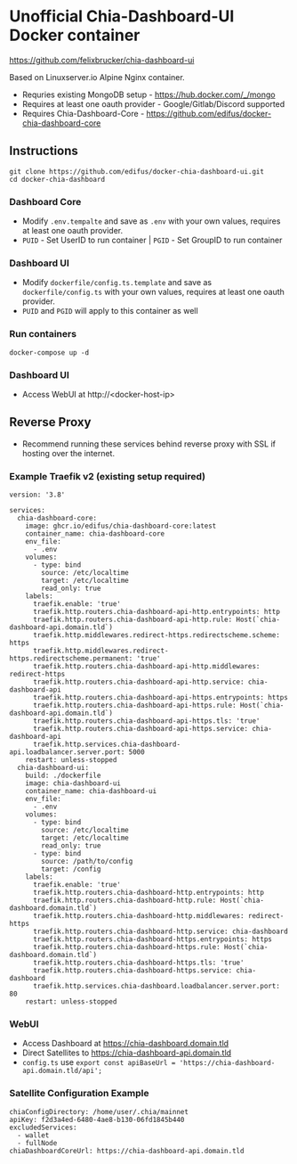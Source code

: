 # Unofficial Chia-Dashboard-UI Docker container

https://github.com/felixbrucker/chia-dashboard-ui

Based on Linuxserver.io Alpine Nginx container. 
* Requries existing MongoDB setup - https://hub.docker.com/_/mongo
* Requires at least one oauth provider - Google/Gitlab/Discord supported
* Requires Chia-Dashboard-Core - https://github.com/edifus/docker-chia-dashboard-core 


## Instructions

```
git clone https://github.com/edifus/docker-chia-dashboard-ui.git
cd docker-chia-dashboard
````

### Dashboard Core

* Modify `.env.tempalte` and save as `.env` with your own values, requires at least one oauth provider.
* `PUID` - Set UserID to run container | `PGID` - Set GroupID to run container

### Dashboard UI

* Modify `dockerfile/config.ts.template` and save as `dockerfile/config.ts` with your own values, requires at least one oauth provider.
* `PUID` and `PGID` will apply to this container as well

### Run containers

```
docker-compose up -d
```

### Dashboard UI

* Access WebUI at http://\<docker-host-ip\>


## Reverse Proxy

* Recommend running these services behind reverse proxy with SSL if hosting over the internet.

### Example Traefik v2 (existing setup required)

```
version: '3.8'

services:
  chia-dashboard-core:
    image: ghcr.io/edifus/chia-dashboard-core:latest
    container_name: chia-dashboard-core
    env_file:
      - .env
    volumes:
      - type: bind
        source: /etc/localtime
        target: /etc/localtime
        read_only: true
    labels:
      traefik.enable: 'true'
      traefik.http.routers.chia-dashboard-api-http.entrypoints: http
      traefik.http.routers.chia-dashboard-api-http.rule: Host(`chia-dashboard-api.domain.tld`)
      traefik.http.middlewares.redirect-https.redirectscheme.scheme: https
      traefik.http.middlewares.redirect-https.redirectscheme.permanent: 'true'
      traefik.http.routers.chia-dashboard-api-http.middlewares: redirect-https
      traefik.http.routers.chia-dashboard-api-http.service: chia-dashboard-api
      traefik.http.routers.chia-dashboard-api-https.entrypoints: https
      traefik.http.routers.chia-dashboard-api-https.rule: Host(`chia-dashboard-api.domain.tld`)
      traefik.http.routers.chia-dashboard-api-https.tls: 'true'
      traefik.http.routers.chia-dashboard-api-https.service: chia-dashboard-api
      traefik.http.services.chia-dashboard-api.loadbalancer.server.port: 5000
    restart: unless-stopped
  chia-dashboard-ui:
    build: ./dockerfile
    image: chia-dashboard-ui
    container_name: chia-dashboard-ui
    env_file:
      - .env
    volumes:
      - type: bind
        source: /etc/localtime
        target: /etc/localtime
        read_only: true
      - type: bind
        source: /path/to/config
        target: /config
    labels:
      traefik.enable: 'true'
      traefik.http.routers.chia-dashboard-http.entrypoints: http
      traefik.http.routers.chia-dashboard-http.rule: Host(`chia-dashboard.domain.tld`)
      traefik.http.routers.chia-dashboard-http.middlewares: redirect-https
      traefik.http.routers.chia-dashboard-http.service: chia-dashboard
      traefik.http.routers.chia-dashboard-https.entrypoints: https
      traefik.http.routers.chia-dashboard-https.rule: Host(`chia-dashboard.domain.tld`)
      traefik.http.routers.chia-dashboard-https.tls: 'true'
      traefik.http.routers.chia-dashboard-https.service: chia-dashboard
      traefik.http.services.chia-dashboard.loadbalancer.server.port: 80
    restart: unless-stopped
```

### WebUI

* Access Dashboard at https://chia-dashboard.domain.tld
* Direct Satellites to https://chia-dashboard-api.domain.tld
* `config.ts` use `export const apiBaseUrl = 'https://chia-dashboard-api.domain.tld/api';`

### Satellite Configuration Example

```
chiaConfigDirectory: /home/user/.chia/mainnet
apiKey: f2d3a4ed-6480-4ae8-b130-06fd1845b440
excludedServices:
  - wallet
  - fullNode
chiaDashboardCoreUrl: https://chia-dashboard-api.domain.tld
```
